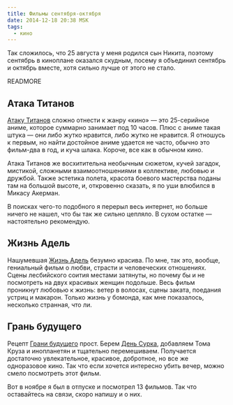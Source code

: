 ```yaml
---
title: Фильмы сентября-октября
date: 2014-12-18 20:38 MSK
tags:
  - кино
---
```


Так сложилось, что 25 августа у меня родился сын Никита, поэтому сентябрь в киноплане оказался скудным, посему я
объединил сентябрь и октябрь вместе, хотя сильно лучше от этого не стало.

READMORE

## Атака Титанов

[Атаку Титанов](http://www.kinopoisk.ru/film/749374/) сложно отнести к жанру «кино» — это 25-серийное аниме, которое
суммарно занимает под 10 часов. Плюс с аниме такая штука — они либо жутко нравится, либо жутко не нравится. Я отношусь к
первым, но найти достойное аниме удается не часто, обычно это фильм-два в год, и куча шлака. Короче, все как в обычном
кино.

Атака Титанов же восхитительна необычным сюжетом, кучей загадок, мистикой, сложными взаимоотношениями в коллективе,
любовью и дружбой. Также эстетика полета, красота боевого мастерства поданы там на большой высоте, и, откровенно
сказать, я по уши влюбился в Микасу Акерман.

В поисках чего-то подобного я перерыл весь интернет, но больше ничего не нашел, что бы так же сильно цепляло. В сухом
остатке — настоятельно рекомендую.

## Жизнь Адель

Нашумевшая [Жизнь Адель](http://www.kinopoisk.ru/film/669902/) безумно красива. По мне, так это, вообще, гениальный
фильм о любви, страсти и человеческих отношениях. Сцены лесбийского соития местами затянуты, но почему бы и не
посмотреть на двух красивых женщин подольше. Весь фильм проникнут любовью к жизнь: ветер в волосах, сцены заката,
поедания устриц и макарон. Только жизнь у бомонда, как мне показалось, несколько странная, что ли.

## Грань будущего

Рецепт [Грани будущего](http://www.kinopoisk.ru/film/505851/) прост. Берем [День
Сурка](http://www.kinopoisk.ru/film/527/), добавляем Тома Круза и инопланетян и тщательно перемешиваем. Получается
достаточно увлекательное, красивое, добротное, но все же одноразовое кино. Так что если хочется интересно убить вечер,
можно смело посмотреть этот фильм.

Вот в ноябре я был в отпуске и посмотрел 13 фильмов. Так что оставайтесь на связи, скоро напишу и о них.
